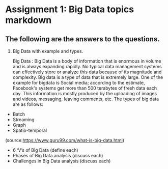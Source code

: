 # Assignment 1: Big Data topics markdown

## The following are the answers to the questions.

1. Big Data with example and types.

   Big Data
 : Big Data is a body of information that is enormous in volume and is always expanding rapidly. No typical data management systems can effectively store or analyze this data because of its magnitude and complexity. Big data is a type of data that is extremely large. One of the example for bigdata is Social media; according to the estimate, Facebook's systems get more than 500 terabytes of fresh data each day. This information is mostly produced by the uploading of images and videos, messaging, leaving comments, etc.
The types of big data are as follows:
- Batch
- Streaming
- Graph
- Spatio-temporal

 (source:https://www.guru99.com/what-is-big-data.html)
- 6 ‘V’s of Big Data (define each)
- Phases of Big Data analysis (discuss each)
- Challenges in Big Data analysis (discuss each)



